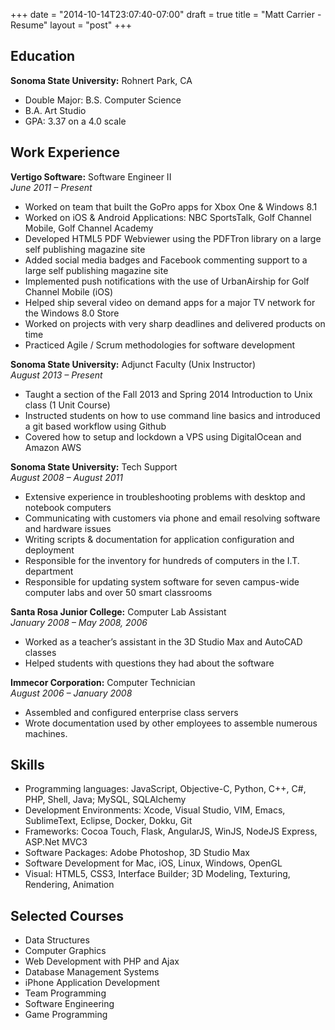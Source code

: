 +++
date = "2014-10-14T23:07:40-07:00"
draft = true
title = "Matt Carrier - Resume"
layout = "post"
+++

## Education
**Sonoma State University:** Rohnert Park, CA  

* Double Major:   B.S.  Computer Science  
* B.A.   Art Studio  
* GPA: 3.37 on a 4.0 scale

## Work Experience
**Vertigo Software:**  Software Engineer II  
*June 2011 –  Present*  

* Worked on team that built the GoPro apps for Xbox One & Windows 8.1
* Worked on iOS & Android Applications: NBC SportsTalk, Golf Channel Mobile, Golf  Channel Academy
* Developed HTML5 PDF Webviewer using the PDFTron library on a large self publishing magazine site
* Added social media badges and Facebook commenting support to a large self publishing magazine site
* Implemented push notifications with the use of UrbanAirship for Golf Channel Mobile (iOS)
* Helped ship several video on demand apps for a major TV network for the Windows 8.0 Store
* Worked on projects with very sharp deadlines and delivered products on time
* Practiced Agile / Scrum methodologies for software development

**Sonoma State University:**  Adjunct Faculty (Unix Instructor)  
*August 2013 – Present*  

* Taught a section of the Fall 2013 and Spring 2014 Introduction to Unix class (1 Unit Course)
* Instructed students on how to use command line basics and introduced a git based workflow using Github
* Covered how to setup and lockdown a VPS using DigitalOcean and Amazon AWS

**Sonoma State University:**  Tech Support  
*August 2008 – August 2011*  

*   Extensive experience in troubleshooting problems with desktop and notebook computers
*   Communicating with customers via phone and email resolving software and hardware issues
*   Writing scripts & documentation for application configuration and deployment 
*   Responsible for the inventory for hundreds of computers in the I.T. department
*   Responsible for updating system software for seven campus-wide computer labs and over 50 smart classrooms

**Santa Rosa Junior College:**  Computer Lab Assistant  
*January 2008 – May 2008, 2006*  

* Worked as a teacher’s assistant in the 3D Studio Max and AutoCAD classes
* Helped students with questions they had about the software

**Immecor Corporation:**    Computer Technician  
*August 2006 – January 2008*  

* Assembled and configured enterprise class servers
* Wrote documentation used by other employees to assemble numerous machines.

## Skills

* Programming languages: JavaScript, Objective-C, Python, C++, C#, PHP, Shell, Java; MySQL, SQLAlchemy
* Development Environments: Xcode, Visual Studio, VIM, Emacs, SublimeText, Eclipse, Docker, Dokku, Git
* Frameworks: Cocoa Touch, Flask, AngularJS, WinJS, NodeJS Express, ASP.Net MVC3
* Software Packages: Adobe Photoshop, 3D Studio Max
* Software Development for Mac, iOS, Linux, Windows, OpenGL
* Visual: HTML5, CSS3, Interface Builder; 3D Modeling, Texturing, Rendering, Animation

## Selected Courses

* Data Structures
* Computer Graphics
* Web Development with PHP and Ajax
* Database Management Systems
* iPhone Application Development
* Team Programming
* Software Engineering
* Game Programming
